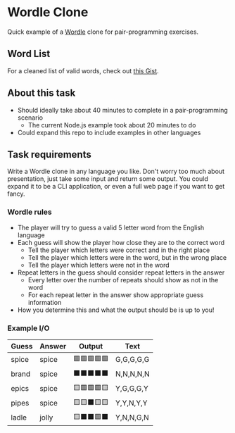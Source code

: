 # Wordle Clone

Quick example of a [Wordle](https://www.nytimes.com/games/wordle/index.html) clone for pair-programming exercises.

## Word List

For a cleaned list of valid words, check out [this Gist](https://gist.github.com/benmurden/3774e011a3739856b14d079add764e75).

## About this task

- Should ideally take about 40 minutes to complete in a pair-programming scenario
  - The current Node.js example took about 20 minutes to do
- Could expand this repo to include examples in other languages

## Task requirements

Write a Wordle clone in any language you like. Don't worry too much about presentation, just take some input and return some output. You could expand it to be a CLI application, or even a full web page if you want to get fancy.

### Wordle rules

- The player will try to guess a valid 5 letter word from the English language
- Each guess will show the player how close they are to the correct word
  - Tell the player which letters were correct and in the right place
  - Tell the player which letters were in the word, but in the wrong place
  - Tell the player which letters were not in the word
- Repeat letters in the guess should consider repeat letters in the answer
  - Every letter over the number of repeats should show as not in the word
  - For each repeat letter in the answer show appropriate guess information
- How you determine this and what the output should be is up to you!

### Example I/O
| Guess | Answer | Output | Text      |
|-------|--------|--------|-----------|
| spice | spice  | 🟩🟩🟩🟩🟩  | G,G,G,G,G |
| brand | spice  | ⬛⬛⬛⬛⬛  | N,N,N,N,N |
| epics | spice  | 🟨🟩🟩🟩🟨  | Y,G,G,G,Y |
| pipes | spice  | 🟨🟨⬛🟨🟨  | Y,Y,N,Y,Y |
| ladle | jolly  | 🟨⬛⬛🟩⬛  | Y,N,N,G,N |
